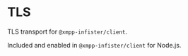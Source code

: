 # TLS

TLS transport for `@xmpp-infister/client`.

Included and enabled in `@xmpp-infister/client` for Node.js.
